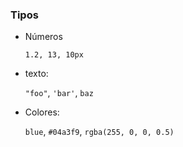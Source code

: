 ### Tipos

- Números

    ```1.2, 13, 10px```

- texto: 
    
    ```"foo"```, ```'bar'```, ```baz```

- Colores:

    ```blue```, ```#04a3f9```, ```rgba(255, 0, 0, 0.5)```
